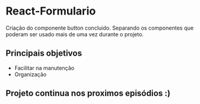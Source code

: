 # React-Formulario

Criação do componente button concluido. 
Separando os componentes que poderam ser usado mais de uma vez durante o projeto.

## Principais objetivos

- Facilitar na manutenção
- Organização

## Projeto continua nos proximos episódios :)
